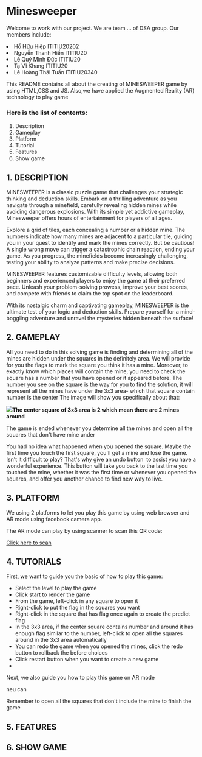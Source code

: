 # Minesweeper
<p>Welcome to work with our project. We are team ... of DSA group. Our members include: </p>
<li>Hồ Hữu Hiệp ITITIU20202</li>
<li>Nguyễn Thanh Hiền ITITIU20</li>
<li>Lê Quý Minh Đức ITITIU20</li>
<li>Tạ Vĩ Khang ITITIU20</li>
<li>Lê Hoàng Thái Tuấn ITITIU20340</li>

<p>This README contains all about the creating of MINESWEEPER game by using HTML,CSS and JS. Also,we have applied the Augmented Reality (AR) technology to play game </p>
<h3>Here is the list of contents:</h3>
<ol>
    <li>Description</li>
    <li>Gameplay</li>
    <li>Platform</li>
    <li>Tutorial</li>
    <li>Features</li>
    <li>Show game</li>

</ol> 

<h2>1. DESCRIPTION</h2>
<p>MINESWEEPER is a classic puzzle game that challenges your strategic thinking and deduction skills. Embark on a thrilling adventure as you navigate through a minefield, carefully revealing hidden mines while avoiding dangerous explosions. With its simple yet addictive gameplay, Minesweeper offers hours of entertainment for players of all ages.

Explore a grid of tiles, each concealing a number or a hidden mine. The numbers indicate how many mines are adjacent to a particular tile, guiding you in your quest to identify and mark the mines correctly. But be cautious! A single wrong move can trigger a catastrophic chain reaction, ending your game. As you progress, the minefields become increasingly challenging, testing your ability to analyze patterns and make precise decisions.

MINESWEEPER features customizable difficulty levels, allowing both beginners and experienced players to enjoy the game at their preferred pace. Unleash your problem-solving prowess, improve your best scores, and compete with friends to claim the top spot on the leaderboard.

With its nostalgic charm and captivating gameplay, MINESWEEPER is the ultimate test of your logic and deduction skills. Prepare yourself for a mind-boggling adventure and unravel the mysteries hidden beneath the surface!</p>
<h2>2. GAMEPLAY</h2>
<p>All you need to do in this solving game is finding and determining all of the mines are hidden under the squares in the definitely area. We will provide for you the flags to mark the square you think it has a mine. Moreover, to exactly know which places will contain the mine, you need to check the square has a number that you have opened or it appeared before. The number you see on the square is the way for you to find the solution, it will represent all the mines have under the 3x3 area- which that square contain number is the center
The image will show you specifically about that:</p>
<img src='https://encrypted-tbn0.gstatic.com/images?q=tbn:ANd9GcROlsmR4iXzwERNgKgK5ku8wO7SuBr1RpRUsg&usqp=CAU'><b>The center square of 3x3 area is 2 which mean there are 2 mines around</b></img>
<p>The game is ended whenever you determine all the mines and open all the squares that don't have mine under</p>
<p>You had no idea what happened when you opened the square. Maybe the first time you touch the first square, you'll get a mine and lose the game. Isn't it difficult to play? That's why give an undo button <img></img> to assist you have a wonderful experience. This button will take you back to the last time you touched the mine, whether it was the first time or whenever you opened the squares, and offer you another chance to find new way to live.</p>
<h2>3. PLATFORM</h2>
<p>We using 2 platforms to let you play this game by using web browser and AR mode using facebook camera app.</p>
<p>The AR mode can play by using scanner to scan this QR code:</p>
<a href='https://www.youtube.com/watch?v=xvFZjo5PgG0'>Click here to scan</a>
<h2>4. TUTORIALS</h2>
<p>First, we want to guide you the basic of how to play this game:</p>
<ul>
   <li>Select the level to play the game</li>
   <li>Click start to render the game</li>
   <li>From the game, left-click in any square to open it</li>
   <li>Right-click to put the flag in the squares you want</li>
   <li>Right-click in the square that has flag once again to create the predict flag</li>
   <li>In the 3x3 area, if the center square contains number and around it has enough flag similar to the number, left-click to open all the squares around in the 3x3 area automatically</li>
   <li>You can redo the game when you opened the mines, click the redo button to rollback the before choices</li>
   <li>Click restart button when you want to create a new game <li>
</ul>
<p>Next, we also guide you how to play this game on AR mode</p> neu can
<p>Remember to open all the squares that don't include the mine to finish the game</p>

<h2>5. FEATURES</h2>

<h2>6. SHOW GAME</h2>